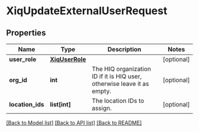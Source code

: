 # XiqUpdateExternalUserRequest

## Properties
Name | Type | Description | Notes
------------ | ------------- | ------------- | -------------
**user_role** | [**XiqUserRole**](XiqUserRole.md) |  | [optional] 
**org_id** | **int** | The HIQ organization ID if it is HIQ user, otherwise leave it as empty. | [optional] 
**location_ids** | **list[int]** | The location IDs to assign. | [optional] 

[[Back to Model list]](../README.md#documentation-for-models) [[Back to API list]](../README.md#documentation-for-api-endpoints) [[Back to README]](../README.md)


